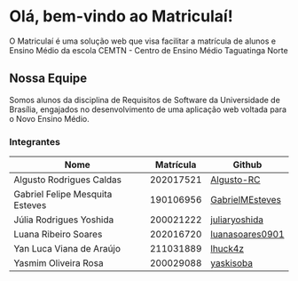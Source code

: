 # Olá, bem-vindo ao Matriculaí!

O Matriculaí é uma solução web que visa facilitar a matrícula de alunos e Ensino Médio da escola CEMTN - Centro de Ensino Médio Taguatinga Norte

## Nossa Equipe

Somos alunos da disciplina de Requisitos de Software da Universidade de Brasília, engajados no desenvolvimento de uma aplicação web voltada para o Novo Ensino Médio.

### Integrantes

|Nome|Matrícula|Github|
|-|-|-|
|Algusto Rodrigues Caldas|202017521|[Algusto-RC](https://github.com/Algusto-RC)|
|Gabriel Felipe Mesquita Esteves|190106956|[GabrielMEsteves](https://github.com/GabrielMEsteves)|
|Júlia Rodrigues Yoshida|200021222|[juliaryoshida](https://github.com/juliaryoshida)|
|Luana Ribeiro Soares|202016720|[luanasoares0901](https://github.com/luanasoares0901)|
|Yan Luca Viana de Araújo|211031889|[lhuck4z](https://github.com/lhuck4z)|
|Yasmim Oliveira Rosa|200029088|[yaskisoba](https://github.com/yaskisoba)|
